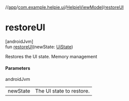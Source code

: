 //[app](../../../index.md)/[com.example.helpie.ui](../index.md)/[HelpieViewModel](index.md)/[restoreUI](restore-u-i.md)

# restoreUI

[androidJvm]\
fun [restoreUI](restore-u-i.md)(newState: [UiState](../../com.example.helpie/-ui-state/index.md))

Restores the UI state. Memory management

#### Parameters

androidJvm

| | |
|---|---|
| newState | The UI state to restore. |
